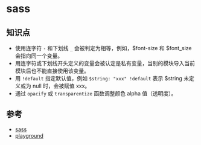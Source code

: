 # sass

## 知识点

- 使用连字符 `-` 和下划线 `_` 会被判定为相等，例如，$font-size 和 $font_size 会指向同一个变量。
- 用连字符或下划线开头定义的变量会被认定是私有变量，当别的模块导入当前模块后也不能直接使用该变量。
- 用 `!default` 指定默认值，例如 `$string: "xxx" !default` 表示 $string 未定义或为 null 时，会被赋值 xxx。
- 通过 `opacify` 或 `transparentize` 函数调整颜色 alpha 值（透明度）。

## 参考

- [sass](https://sass-lang.com/documentation/)
- [playground](https://www.sassmeister.com/)

